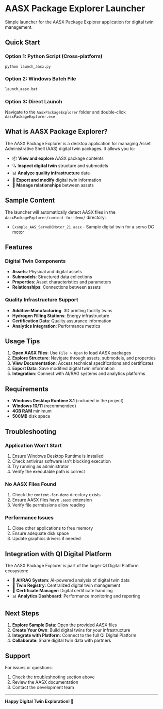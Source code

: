 # AASX Package Explorer Launcher

Simple launcher for the AASX Package Explorer application for digital twin management.

## Quick Start

### Option 1: Python Script (Cross-platform)
```bash
python launch_aasx.py
```

### Option 2: Windows Batch File
```bash
launch_aasx.bat
```

### Option 3: Direct Launch
Navigate to the `AasxPackageExplorer` folder and double-click `AasxPackageExplorer.exe`

## What is AASX Package Explorer?

The AASX Package Explorer is a desktop application for managing Asset Administrative Shell (AAS) digital twin packages. It allows you to:

- 📦 **View and explore** AASX package contents
- 🔍 **Inspect digital twin** structure and submodels
- 📊 **Analyze quality infrastructure** data
- 📄 **Export and modify** digital twin information
- 🔗 **Manage relationships** between assets

## Sample Content

The launcher will automatically detect AASX files in the `AasxPackageExplorer/content-for-demo/` directory:

- `Example_AAS_ServoDCMotor_21.aasx` - Sample digital twin for a servo DC motor

## Features

### Digital Twin Components
- **Assets**: Physical and digital assets
- **Submodels**: Structured data collections
- **Properties**: Asset characteristics and parameters
- **Relationships**: Connections between assets

### Quality Infrastructure Support
- **Additive Manufacturing**: 3D printing facility twins
- **Hydrogen Filling Stations**: Energy infrastructure
- **Certification Data**: Quality assurance information
- **Analytics Integration**: Performance metrics

## Usage Tips

1. **Open AASX Files**: Use `File > Open` to load AASX packages
2. **Explore Structure**: Navigate through assets, submodels, and properties
3. **View Documentation**: Access technical specifications and certificates
4. **Export Data**: Save modified digital twin information
5. **Integration**: Connect with AI/RAG systems and analytics platforms

## Requirements

- **Windows Desktop Runtime 3.1** (included in the project)
- **Windows 10/11** (recommended)
- **4GB RAM** minimum
- **500MB** disk space

## Troubleshooting

### Application Won't Start
1. Ensure Windows Desktop Runtime is installed
2. Check antivirus software isn't blocking execution
3. Try running as administrator
4. Verify the executable path is correct

### No AASX Files Found
1. Check the `content-for-demo` directory exists
2. Ensure AASX files have `.aasx` extension
3. Verify file permissions allow reading

### Performance Issues
1. Close other applications to free memory
2. Ensure adequate disk space
3. Update graphics drivers if needed

## Integration with QI Digital Platform

The AASX Package Explorer is part of the larger QI Digital Platform ecosystem:

- 🤖 **AI/RAG System**: AI-powered analysis of digital twin data
- 🔄 **Twin Registry**: Centralized digital twin management
- 📜 **Certificate Manager**: Digital certificate handling
- 📊 **Analytics Dashboard**: Performance monitoring and reporting

## Next Steps

1. **Explore Sample Data**: Open the provided AASX files
2. **Create Your Own**: Build digital twins for your infrastructure
3. **Integrate with Platform**: Connect to the full QI Digital Platform
4. **Collaborate**: Share digital twin data with partners

## Support

For issues or questions:
1. Check the troubleshooting section above
2. Review the AASX documentation
3. Contact the development team

---

**Happy Digital Twin Exploration! 🚀** 